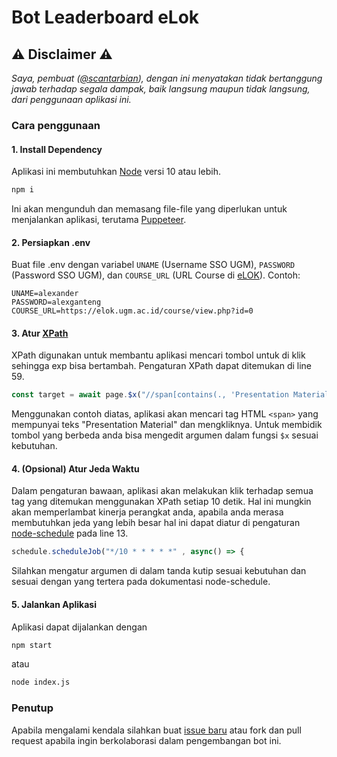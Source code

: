 # Bot Leaderboard eLok

## ⚠ Disclaimer ⚠

_Saya, pembuat ([@scantarbian](https://github.com/scantarbian)), dengan ini menyatakan tidak bertanggung jawab terhadap segala dampak, baik langsung maupun tidak langsung, dari penggunaan aplikasi ini._

### Cara penggunaan

#### 1. Install Dependency

Aplikasi ini membutuhkan [Node](https://nodejs.org/en/) versi 10 atau lebih.

```sh
npm i
```

Ini akan mengunduh dan memasang file-file yang diperlukan untuk menjalankan aplikasi, terutama [Puppeteer](https://pptr.dev/).

#### 2. Persiapkan .env

Buat file .env dengan variabel `UNAME` (Username SSO UGM), `PASSWORD` (Password SSO UGM), dan `COURSE_URL` (URL Course di [eLOK](https://elok.ugm.ac.id/)).
Contoh:

```env
UNAME=alexander
PASSWORD=alexganteng
COURSE_URL=https://elok.ugm.ac.id/course/view.php?id=0
```

#### 3. Atur [XPath](https://www.w3schools.com/xml/xpath_syntax.asp)

XPath digunakan untuk membantu aplikasi mencari tombol untuk di klik sehingga exp bisa bertambah. Pengaturan XPath dapat ditemukan di line 59.

```js
const target = await page.$x("//span[contains(., 'Presentation Material')]")
```

Menggunakan contoh diatas, aplikasi akan mencari tag HTML `<span>` yang mempunyai teks "Presentation Material" dan mengkliknya. Untuk membidik tombol yang berbeda anda bisa mengedit argumen dalam fungsi `$x` sesuai kebutuhan.

#### 4. (Opsional) Atur Jeda Waktu

Dalam pengaturan bawaan, aplikasi akan melakukan klik terhadap semua tag yang ditemukan menggunakan XPath setiap 10 detik. Hal ini mungkin akan memperlambat kinerja perangkat anda, apabila anda merasa membutuhkan jeda yang lebih besar hal ini dapat diatur di pengaturan [node-schedule](https://github.com/node-schedule/node-schedule) pada line 13.

```js
schedule.scheduleJob("*/10 * * * * *" , async() => { 
```

Silahkan mengatur argumen di dalam tanda kutip sesuai kebutuhan dan sesuai dengan yang tertera pada dokumentasi node-schedule.

#### 5. Jalankan Aplikasi

Aplikasi dapat dijalankan dengan

```sh
npm start
```

atau

```sh
node index.js
```

### Penutup

Apabila mengalami kendala silahkan buat [issue baru](https://github.com/scantarbian/bot-leaderboard-elok/issues/new) atau fork dan pull request apabila ingin berkolaborasi dalam pengembangan bot ini.
